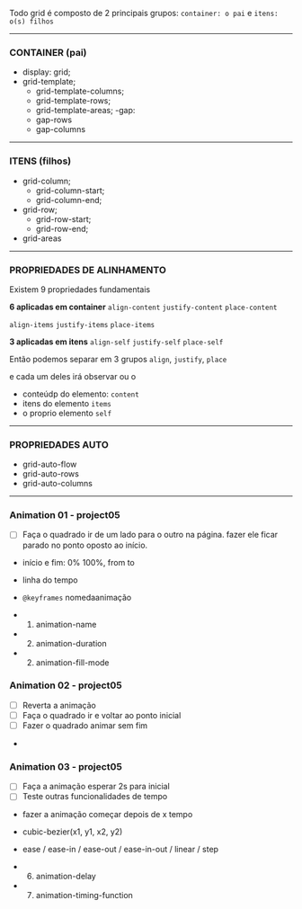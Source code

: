 Todo grid é composto de 2 principais grupos:
`container: o pai` e `itens: o(s) filhos`

---
### CONTAINER (pai)

- display: grid;
- grid-template;
  - grid-template-columns;
  - grid-template-rows;
  - grid-template-areas;
-gap:
  - gap-rows
  - gap-columns

---
### ITENS (filhos)

- grid-column;
  - grid-column-start;
  - grid-column-end;
- grid-row;
  - grid-row-start;
  - grid-row-end;
- grid-areas

---
### PROPRIEDADES DE ALINHAMENTO

Existem 9 propriedades fundamentais

**6 aplicadas em container**
`align-content`
`justify-content`
`place-content`

`align-items`
`justify-items`
`place-items`

**3 aplicadas em itens**
`align-self`
`justify-self`
`place-self`

Então podemos separar em 3 grupos
`align`, `justify`, `place`

e cada um deles irá observar ou o
- conteúdp do elemento: `content`
- itens do elemento `items`
- o proprio elemento `self`

---
### PROPRIEDADES AUTO
- grid-auto-flow
- grid-auto-rows
- grid-auto-columns

---
### Animation 01 - project05

- [ ] Faça o quadrado ir de um lado para o outro na página. fazer ele ficar parado no ponto oposto ao início.

- início e fim: 0% 100%, from to
- linha do tempo
-  `@keyframes` nomedaanimação

- 1. animation-name
- 2. animation-duration
- 2. animation-fill-mode

### Animation 02 - project05

- [ ] Reverta a animação
- [ ] Faça o quadrado ir e voltar ao ponto inicial
- [ ] Fazer o quadrado animar sem fim

-

### Animation 03 - project05
- [ ] Faça a animação esperar 2s para inicial
- [ ] Teste outras funcionalidades de tempo

- fazer a animação começar depois de x tempo
- cubic-bezier(x1, y1, x2, y2)
- ease / ease-in / ease-out / ease-in-out / linear / step

- 6. animation-delay
- 7. animation-timing-function